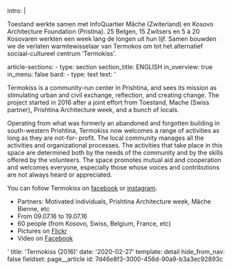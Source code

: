 intro: |
  <p>Toestand werkte samen met InfoQuartier Mâche (Zwiterland) en Kosovo Architecture Foundation (Pristina). 25 Belgen, 15 Zwitsers en 5 à 20 Kosovaren werkten een week lang de longen uit hun lijf. Samen bouwden we de verlaten warmtewisselaar van Termokos om tot het alternatief sociaal-cultureel centrum ‘Termokiss’.<br>
  </p>
article-sections:
  -
    type: section
    section_title: ENGLISH
    in_overview: true
    in_menu: false
    bard:
      -
        type: text
        text: '<p>Termokiss is a community-run center in Prishtina, and sees its mission as stimulating urban and civil exchange, reflection, and creating change. The project started in 2016 after a joint effort from Toestand, Mache (Swiss partner), Prishtina Architecture week, and a bunch of locals.</p><p>Operating from what was formerly an abandoned and forgotten building in south-western Prishtina, Termokiss now welcomes a range of activities as long as they are not-for- profit. The local community manages all the activities and organizational processes. The activities that take place in this space are determined both by the needs of the community and by the skills offered by the volunteers. The space promotes mutual aid and cooperation and welcomes everyone, especially those whose voices and contributions are not always heard or appreciated.</p><p>You can follow Termokiss on <a href="https://www.facebook.com/Termokiss/">facebook</a> or <a href="https://www.instagram.com/termokiss/">instagram</a>.</p><ul><li>Partners: Motivated individuals, Prishtina Architecture week, Mâche Bienne, etc</li><li>From 09.07.16 to 19.07.16&nbsp;</li><li>60 people (from Kosovo, Swiss, Belgium, France, etc)&nbsp;</li><li>Pictures on <a href="https://www.flickr.com/photos/termokiss" target="_blank">Flickr</a></li><li>Video on <a href="https://www.facebook.com/Toestand/videos/1204401546274497/" target="_blank">Facebook</a></li></ul>'
title: 'Termokiss (2016)'
date: '2020-02-27'
template: detail
hide_from_nav: false
fieldset: page__article
id: 7d46e8f3-3000-456d-90a9-b3a3ec92893c
